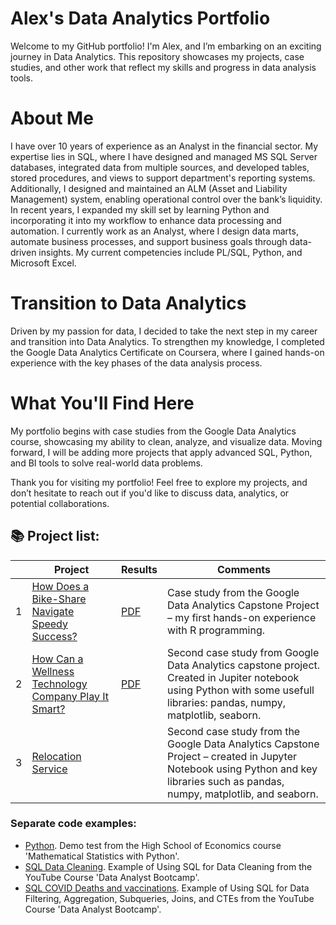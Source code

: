 # Alex's Data Analytics Portfolio

Welcome to my GitHub portfolio! I'm Alex, and I’m embarking on an exciting journey in Data Analytics. This repository showcases my projects, case studies, and other work that reflect my skills and progress in data analysis tools.

# About Me
I have over 10 years of experience as an Analyst in the financial sector. My expertise lies in SQL, where I have designed and managed MS SQL Server databases, integrated data from multiple sources, and developed tables, stored procedures, and views to support department's reporting systems. Additionally, I designed and maintained an ALM (Asset and Liability Management) system, enabling operational control over the bank’s liquidity. In recent years, I expanded my skill set by learning Python and incorporating it into my workflow to enhance data processing and automation. I currently work as an Analyst, where I design data marts, automate business processes, and support business goals through data-driven insights. My current competencies include PL/SQL, Python, and Microsoft Excel. 

# Transition to Data Analytics
Driven by my passion for data, I decided to take the next step in my career and transition into Data Analytics. To strengthen my knowledge, I completed the Google Data Analytics Certificate on Coursera, where I gained hands-on experience with the key phases of the data analysis process.

# What You'll Find Here
My portfolio begins with case studies from the Google Data Analytics course, showcasing my ability to clean, analyze, and visualize data. Moving forward, I will be adding more projects that apply advanced SQL, Python, and BI tools to solve real-world data problems.

Thank you for visiting my portfolio! Feel free to explore my projects, and don’t hesitate to reach out if you'd like to discuss data, analytics, or potential collaborations.

## 📚 Project list:  

|    | Project | Results | Comments |
|--------|----------|--------|----------------------------|
| 1 | [How Does a Bike-Share Navigate Speedy Success?](https://github.com/AlexPopov88/Portfolio/blob/main/Projects/Cyclistic%20bike-share/Cyclistic%20bike-share%20analysis.Rmd) | [PDF](https://github.com/AlexPopov88/Portfolio/blob/main/Projects/Cyclistic%20bike-share/Cyclistic%20bike-share%20analysis.pdf) | Case study from the Google Data Analytics Capstone Project – my first hands-on experience with R programming. |
| 2 | [How Can a Wellness Technology Company Play It Smart?](https://github.com/AlexPopov88/Portfolio/blob/main/Projects/Bellabeat/Bellabeat%20wellness%20analysis.ipynb) | [PDF](https://github.com/AlexPopov88/Portfolio/blob/main/Projects/Bellabeat/Bellabeat%20wellness%20analysis.pdf) | Second case study from Google Data Analytics capstone project. Created in Jupiter notebook using Python with some usefull libraries: pandas, numpy, matplotlib, seaborn.|
| 3 | [Relocation Service](https://github.com/AlexPopov88/Portfolio/blob/main/Projects/Relocation/relocation-service.ipynb) | | Second case study from the Google Data Analytics Capstone Project – created in Jupyter Notebook using Python and key libraries such as pandas, numpy, matplotlib, and seaborn.|


### Separate code examples:
+ [Python](https://github.com/AlexPopov88/Portfolio/blob/main/Code%20examples/Python_HSE_Demo%20Test.ipynb). Demo test from the High School of Economics course 'Mathematical Statistics with Python'.
+ [SQL Data Cleaning](https://github.com/AlexPopov88/Portfolio/blob/main/Code%20examples/SQL_cleaning_data.sql). Example of Using SQL for Data Cleaning from the YouTube Course 'Data Analyst Bootcamp'.
+ [SQL COVID Deaths and vaccinations](https://github.com/AlexPopov88/Portfolio/blob/main/Code%20examples/SQL_COVID%20deaths%20and%20vaccinations.sql). Example of Using SQL for Data Filtering, Aggregation, Subqueries, Joins, and CTEs from the YouTube Course 'Data Analyst Bootcamp'.

  
